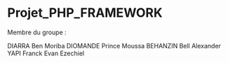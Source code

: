 # Projet_PHP_FRAMEWORK
Membre du groupe :

DIARRA Ben Moriba
DIOMANDE Prince Moussa 
BEHANZIN Bell Alexander 
YAPI Franck Evan Ezechiel
